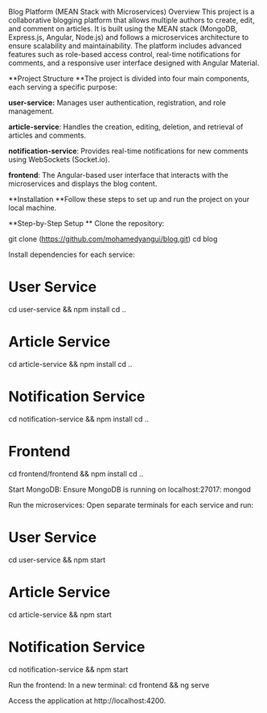 Blog Platform (MEAN Stack with Microservices)
Overview
This project is a collaborative blogging platform that allows multiple authors to create, edit, and comment on articles. It is built using the MEAN stack (MongoDB, Express.js, Angular, Node.js) and follows a microservices architecture to ensure scalability and maintainability. The platform includes advanced features such as role-based access control, real-time notifications for comments, and a responsive user interface designed with Angular Material.

**Project Structure
**The project is divided into four main components, each serving a specific purpose:

**user-service:** Manages user authentication, registration, and role management.

**article-service**: Handles the creation, editing, deletion, and retrieval of articles and comments.

**notification-service**: Provides real-time notifications for new comments using WebSockets (Socket.io).

**frontend**: The Angular-based user interface that interacts with the microservices and displays the blog content.


**Installation
**Follow these steps to set up and run the project on your local machine.
 
**Step-by-Step Setup
**
Clone the repository:

git clone (https://github.com/mohamedyangui/blog.git)
cd blog


Install dependencies for each service:
# User Service
cd user-service && npm install
cd ..

# Article Service
cd article-service && npm install
cd ..

# Notification Service
cd notification-service && npm install
cd ..

# Frontend
cd frontend/frontend && npm install
cd ..


Start MongoDB: Ensure MongoDB is running on localhost:27017:
mongod


Run the microservices: Open separate terminals for each service and run:
# User Service
cd user-service && npm start

# Article Service
cd article-service && npm start

# Notification Service
cd notification-service && npm start


Run the frontend: In a new terminal:
cd frontend && ng serve


Access the application at http://localhost:4200.





